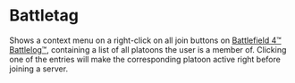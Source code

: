# Battletag

Shows a context menu on a right-click on all join buttons on
[Battlefield 4™ Battlelog™](http://help.ea.com/en/article/what-is-battlelog/),
containing a list of all platoons the user is a member of. Clicking one of the
entries will make the corresponding platoon active right before joining a
server.

